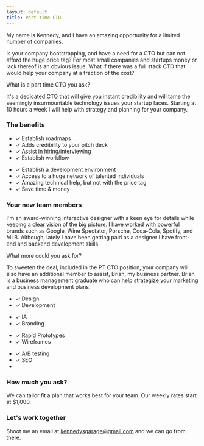 ```yaml
---
layout: default
title: Part-time CTO
---
```


<div id="pt-cto">
  <div class="row">
    <div class="col-12">
      <p>My name is Kennedy, and I have an amazing opportunity for a limited number of companies.</p>
      <p>Is your company bootstrapping, and have a need for a CTO but can not afford the huge price tag? For most small companies and startups money or lack thereof is an obvious issue. What if there was a full stack CTO that would help your company at a fraction of the cost?</p>
      <p>What is a part time CTO you ask? </p>
      <p>It's a dedicated CTO that will give you instant credibility and will tame the seemingly insurmountable technology issues your startup faces. Starting at 10 hours a week I will help with strategy and planning for your company.</p>
    </div><!--/col-->
  </div><!--/row-->

  <div class="row">
  <div class="col-12">
    <h3>The benefits</h3>
    <p></p>
  </div><!--/col-->
  <div class="col-6">
    <ul class="skills">
      <li><i class="ss-icon ss-standard">&#x2713;</i> Establish roadmaps</li>
      <li><i class="ss-icon ss-standard">&#x2713;</i> Adds credibility to your pitch deck</li>
      <li><i class="ss-icon ss-standard">&#x2713;</i> Assist in hiring/interviewing</li>
      <li><i class="ss-icon ss-standard">&#x2713;</i> Establish workflow</li>
    </ul>
  </div><!--/col-->
  <div class="col-6">
    <ul class="skills">
      <li><i class="ss-icon ss-standard">&#x2713;</i> Establish a development environment</li>
      <li><i class="ss-icon ss-standard">&#x2713;</i> Access to a huge network of talented individuals</li>
      <li><i class="ss-icon ss-standard">&#x2713;</i> Amazing technical help, but not with the price tag</li>
      <li><i class="ss-icon ss-standard">&#x2713;</i> Save time &amp; money</li>
    </ul>
  </div><!--/col-->
  </div><!--/row-->

  <div class="row">
  <div class="col-12">
    <h3>Your new team members</h3>
    <p>I'm an award-winning interactive designer with a keen eye for details while keeping a clear vision of the big picture. I have worked with powerful brands such as Google, Wine Spectator, Porsche, Coca-Cola, Spotify, and MLB. Although, lately I have been getting paid as a designer I have front-end and backend development skills.</p>

<p>What more could you ask for? </p>

<p>To sweeten the deal, included in the PT CTO position, your company will also have an additional member to assist, Brian, my business partner. Brian is a business management graduate who can help strategize your marketing and business development plans.</p>
  </div><!--/col-->
  <div class="col-3">
    <ul class="skills">
      <li><i class="ss-icon ss-standard">&#x2713;</i> Design</li>
      <li><i class="ss-icon ss-standard">&#x2713;</i> Development</li>
    </ul>
  </div><!--/col-->
  <div class="col-3">
    <ul class="skills">
      <li><i class="ss-icon ss-standard">&#x2713;</i> IA</li>
      <li><i class="ss-icon ss-standard">&#x2713;</i> Branding</li>
    </ul>
  </div><!--/col-->
  <div class="col-3">
    <ul class="skills">
      <li><i class="ss-icon ss-standard">&#x2713;</i> Rapid Prototypes</li>
      <li><i class="ss-icon ss-standard">&#x2713;</i> Wireframes</li>
    </ul>
  </div><!--/col-->
  <div class="col-3">
    <ul class="skills">
      <li><i class="ss-icon ss-standard">&#x2713;</i> A/B testing</li>
      <li><i class="ss-icon ss-standard">&#x2713;</i> SEO<li>
    </ul>
  </div><!--/col-->
</div><!--/row-->

<div class="row">
  <div class="col-12">
    <h3>How much you ask?</h3>
    <p> We can tailor fit a plan that works best for your team. Our weekly rates start at $1,000.</p>
  </div><!--/col-->
</div><!--/row-->

<div class="row">
  <div class="col-12">
    <h3>Let's work together</h3>
    <p>Shoot me an email at <a href="mailto:kennedysgarage@gmail.com">kennedysgarage@gmail.com</a> and we can go from there.</p>
  </div><!--/col-->
</div><!--/row-->

</div><!--/pt-cto-->
